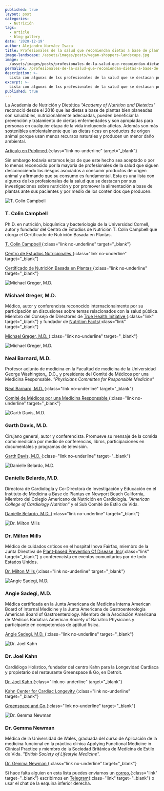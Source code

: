 ```yaml
---
published: true
layout: post
categories:
  - Nutrición
tags:
  - article
  - blog-gallery
date: '2020-12-19'
author: Alejandro Narváez Isaza
title: Profesionales de la salud que recomiendan dietas a base de plantas
image-landscape: /assets/images/posts/vegan-shoppers-landscape.jpg
image: >-
  /assets/images/posts/profesionales-de-la-salud-que-recomiendan-dietas-a-base-de-plantas.jpg
permalink: /profesionales-de-la-salud-que-recomiendan-dietas-a-base-de-plantas/
description: >-
  Lista con algunxs de lxs profesionales de la salud que se destacan por sus investigaciones sobre nutrición y por promover la alimentación a base de plantas ante sus pacientes y por medio de los contenidos que producen.
excerpt: >-
  Lista con algunxs de lxs profesionales de la salud que se destacan por sus investigaciones sobre nutrición y por promover la alimentación a base de plantas ante sus pacientes y por medio de los contenidos que producen.
published: true
---
```

La Academia de Nutrición y Dietética *"Academy of Nutrition and Dietetics"* reconoció desde el 2016 que las dietas a base de plantas bien planeadas son saludables, nutricionalmente adecuadas, pueden beneficiar la prevención y tratamiento de ciertas enfermedades y son apropiadas para personas en cualquier etapa de la vida incluyendo atletas. Además son más sostenibles ambientalmente que las dietas ricas en productos de origen animal porque usan menos recursos naturales y producen un menor daño ambiental.

[Artículo en Publimed <span class="icon icon-long-arrow-right-light"></span>](https://pubmed.ncbi.nlm.nih.gov/27886704/){:class="link no-underline" target="_blank"}

Sin embargo todavía estamos lejos de que este hecho sea aceptado o por lo menos reconocido por la mayoría de profesionales de la salud que siguen desconociendo los riesgos asociados a consumir productos de origen animal y afirmando que su consumo es fundamental. Esta es una lista con algunxs de lxs profesionales de la salud que se destacan por sus investigaciones sobre nutrición y por promover la alimentación a base de plantas ante sus pacientes y por medio de los contenidos que producen.

![T. Colin Campbell](../assets/images/posts/t-colin-campbell.jpg)

### T. Colin Campbell

Ph.D. en nutrición, bioquímica y bacteriología de la Universidad Cornell, autor y fundador del Centro de Estudios de Nutrición T. Colin Campbell que otorga el Certificado de Nutrición Basada en Plantas.

[T. Colin Campbell <span class="icon icon-long-arrow-right-light"></span>](https://nutritionstudies.org/es/acerca-de-nosotros/dr-t-colin-campbell/){:class="link no-underline" target="_blank"}

[Centro de Estudios Nutricionales <span class="icon icon-long-arrow-right-light"></span>](https://nutritionstudies.org/){:class="link no-underline" target="_blank"}

[Certificado de Nutrición Basada en Plantas <span class="icon icon-long-arrow-right-light"></span>](https://nutritionstudies.org/es/cursos/certificado-de-nutricion-basada-en-plantas/){:class="link no-underline" target="_blank"}

![Michael Greger, M.D.](../assets/images/posts/michael-greger.jpg)

### Michael Greger, M.D.

Médico, autor y conferencista reconocido internacionalmente por su participación en discusiones sobre temas relacionados con la salud pública. Miembro del Consejo de Directores de [True Health Initiative ](http://www.truehealthinitiative.org/){:class="link" target="_blank"} y fundador de [Nutrition Facts](https://nutritionfacts.org/es/){:class="link" target="_blank"}

[Michael Greger, M.D. <span class="icon icon-long-arrow-right-light"></span>](https://drgreger.org/){:class="link no-underline" target="_blank"}

![Michael Greger, M.D.](../assets/images/posts/neal-barnard.jpg)

### Neal Barnard, M.D.

Profesor adjunto de medicina en la Facultad de medicina de la Universidad George Washington,, D.C., y presidente del Comité de Médicos por una Medicina Responsable. *"Physicians Committee for Responsible Medicine"*

[Neal Barnard, M.D. <span class="icon icon-long-arrow-right-light"></span>](https://www.pcrm.org/about-us/staff/neal-barnard-md-facc){:class="link no-underline" target="_blank"}

[Comité de Médicos por una Medicina Responsable <span class="icon icon-long-arrow-right-light"></span>](https://www.pcrm.org/){:class="link no-underline" target="_blank"}

![Garth Davis, M.D.](../assets/images/posts/garth-davis.jpg)

### Garth Davis, M.D.

Cirujano general, autor y conferencista. Promueve su mensaje de la comida como medicina por medio de conferencias, libros, participaciones en documentales y programas de televisión.

[Garth Davis, M.D. <span class="icon icon-long-arrow-right-light"></span>](https://drgarthdavis.com/){:class="link no-underline" target="_blank"}

![Danielle Belardo, M.D.](../assets/images/posts/danielle-belardo.jpg)

### Danielle Belardo, M.D.

Directora de Cardiología y Co-Directora de Investigación y Educación en el Instituto de Medicina a Base de Plantas en Newport Beach California, Miembro del Colegio Americano de Nutrición en Cardiología. *"American College of Cardiology Nutrition"* y el Sub Comité de Estilo de Vida.

[Danielle Belardo, M.D. <span class="icon icon-long-arrow-right-light"></span>](https://www.daniellebelardomd.com/){:class="link no-underline" target="_blank"}

![Dr. Milton Mills](../assets/images/posts/milton-mills.jpg)

### Dr. Milton Mills

Médico de cuidados críticos en el hospital Inova Fairfax, miembro de la Junta Directiva de [Plant-based Prevention Of Disease, Inc](https://www.preventionofdisease.org/){:class="link" target="_blank"} y conferencista en eventos comunitarios por de todo Estados Unidos.

[Dr. Milton Mills <span class="icon icon-long-arrow-right-light"></span>](https://drmiltonmillsplantbasednation.com/){:class="link no-underline" target="_blank"}

![Angie Sadegi, M.D.](../assets/images/posts/angie-sadegi.jpg)

### Angie Sadegi, M.D.

Médica certificada en la Junta Americana de Medicina Interna American Board of Internal Medicine y la Junta Americana de Gastroenterología American Board of Gastroenterology. Miembro de la Asociación Americana de Médicos Bariatras American Society of Bariatric Physicians y participante en competencias de aptitud física.

[Angie Sadegi, M.D. <span class="icon icon-long-arrow-right-light"></span>](https://drangiehealth.com/){:class="link no-underline" target="_blank"}

![Dr. Joel Kahn](../assets/images/posts/joel-kahn.jpg)

### Dr. Joel Kahn

Cardiólogo Holístico, fundador del centro Kahn para la Longevidad Cardiaca y propietario del restaurante Greenspace & Go, en Detroit.

[Dr. Joel Kahn <span class="icon icon-long-arrow-right-light"></span>](https://www.drjoelkahn.com/){:class="link no-underline" target="_blank"}

[Kahn Center for Cardiac Longevity <span class="icon icon-long-arrow-right-light"></span>](https://www.kahnlongevitycenter.com/){:class="link no-underline" target="_blank"}

[Greenspace and Go <span class="icon icon-long-arrow-right-light"></span>](https://greenspaceandgo.com/){:class="link no-underline" target="_blank"}

![Dr. Gemma Newman](../assets/images/posts/gemma-newman.jpg)

### Dr. Gemma Newman

Médica de la Universidad de Wales, graduada del curso de Aplicación de la medicina funcional en la práctica clínica Applying Functional Medicine in Clinical Practice y miembro de la Sociedad Británica de Medicina de Estilo de Vida. *"British Society of  Lifestyle Medicine".*

[Dr. Gemma Newman <span class="icon icon-long-arrow-right-light"></span>](https://gemmanewman.com/){:class="link no-underline" target="_blank"}

Si hace falta alguien en esta lista puedes enviarnos un [correo,](mailto:hola@tallerveganista.com){:class="link" target="_blank"} escribirnos en [Telegram](https://t.me/joinchat/J9QQERRxaty5e3lfNBtHdw){:class="link" target="_blank"} o usar el chat de la esquina inferior derecha.
